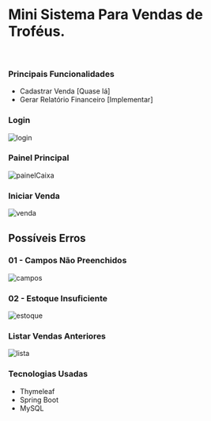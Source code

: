 <h1>Mini Sistema Para Vendas de Troféus.</h1><br>
<h3>Principais Funcionalidades</h3>
<ul>
    <li>Cadastrar Venda [Quase lá]</li>
    <li>Gerar Relatório Financeiro [Implementar]</li>
</ul>

<h3>Login</h3>

![login](https://user-images.githubusercontent.com/51756630/78209665-03ff8480-747e-11ea-8221-b5927f108af7.png)

<h3>Painel Principal</h3>

![painelCaixa](https://user-images.githubusercontent.com/51756630/78209840-9142d900-747e-11ea-800e-0074acaa3472.png)

<h3>Iniciar Venda</h3>

![venda](https://user-images.githubusercontent.com/51756630/78209883-b0da0180-747e-11ea-9562-eaf014e3bdf4.png)

<h2>Possíveis Erros</h2>
<h3>01 - Campos Não Preenchidos</h3>

![campos](https://user-images.githubusercontent.com/51756630/78209957-fe566e80-747e-11ea-87bf-c5b27d6a6840.png)

<h3>02 - Estoque Insuficiente</h3>

![estoque](https://user-images.githubusercontent.com/51756630/78210018-352c8480-747f-11ea-82d0-6df1514eab81.png)

<h3>Listar Vendas Anteriores</h3>

![lista](https://user-images.githubusercontent.com/51756630/78210047-4b3a4500-747f-11ea-9d9d-7b7b1fba5067.png)

<h3>Tecnologias Usadas</h3>
<ul>
    <li>Thymeleaf</li>
    <li>Spring Boot</li>
    <li>MySQL</li>
</ul>
